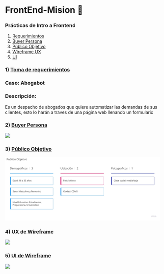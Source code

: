 # FrontEnd-Mision 🚀
### Prácticas de Intro a Frontend

1. [Requerimientos](https://github.com/JoseDelVallee/FrontEnd-Mision/blob/main/Pr%C3%A1ctica1/Requerimientos%20Abogabot.pdf)
2. [Buyer Persona](https://github.com/JoseDelVallee/FrontEnd-Mision/blob/main/Pr%C3%A1ctica1/Buyer%20Persona.png)
3. [Público Objetivo](https://github.com/JoseDelVallee/FrontEnd-Mision/blob/main/Pr%C3%A1ctica1/P%C3%BAblico%20Objetivo.pdf)
4. [Wireframe UX](https://github.com/JoseDelVallee/FrontEnd-Mision/blob/main/Pr%C3%A1ctica1/Wireframe%20UX%20Abogabot.pdf)
5. [UI](https://github.com/JoseDelVallee/FrontEnd-Mision/blob/main/Pr%C3%A1ctica1/UI%20Abogabot.pdf)

### 1) [Toma de requerimientos](https://github.com/JoseDelVallee/FrontEnd-Mision/blob/main/Pr%C3%A1ctica1/Requerimientos%20Abogabot.pdf)

### Caso: Abogabot

### Descripción:

Es un despacho de abogados que quiere automatizar las demandas de sus clientes, esto lo harán a traves de una página web llenando un formulario

### 2) [Buyer Persona](https://github.com/JoseDelVallee/FrontEnd-Mision/blob/main/Pr%C3%A1ctica1/Buyer%20Persona.png)

![](Imágenes/Buyer_Persona.png)

### 3) [Público Objetivo](https://github.com/JoseDelVallee/FrontEnd-Mision/blob/main/Pr%C3%A1ctica1/P%C3%BAblico%20Objetivo.pdf)

![](Imágenes/Público_Objetivo.jpg)

### 4) [UX de Wireframe](https://github.com/JoseDelVallee/FrontEnd-Mision/blob/main/Pr%C3%A1ctica1/Wireframe%20UX%20Abogabot.pdf)

![](Imágenes/UXwireframe.png)

### 5) [UI de Wireframe](https://github.com/JoseDelVallee/FrontEnd-Mision/blob/main/Pr%C3%A1ctica1/UI%20Abogabot.pdf)

![](Imágenes/UIWireframe.png)
